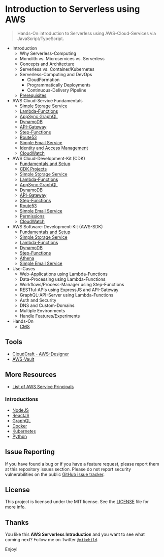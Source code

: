 # Introduction to Serverless using AWS

> Hands-On introduction to Serverless using AWS-Cloud-Services via JavaScript/TypeScript.

* Introduction
  * Why Serverless-Computing
  * Monolith vs. Microservices vs. Serverless
  * Concepts and Architecture
  * Serverless vs. Container/Kubernetes
  * Serverless-Computing and DevOps
    * CloudFormation
    * Programmatically Deployments
    * Continuous-Delivery Pipeline
  * [Prerequisites](prerequisites.md)
* AWS Cloud-Service Fundamentals
  * [Simple Storage Service](s3.md)
  * [Lambda-Functions](lambda-functions.md)
  * [AppSync GraphQL](app-sync.md)
  * [DynamoDB](dynamo-db.md)
  * [API-Gateway](api-gateway.md)
  * [Step-Functions](step-functions.md)
  * [Route53](route53.md)
  * [Simple Email Service](ses.md)
  * [Identity and Access Management](iam.md)
  * [CloudWatch](cloudwatch.md)
* AWS Cloud-Development-Kit (CDK)
  * [Fundamentals and Setup](cdk/README.md)
  * [CDK Projects](cdk/cdk-projects.md)
  * [Simple Storage Service](cdk/s3.md)
  * [Lambda-Functions](cdk/lambda-functions.md)
  * [AppSync GraphQL](cdk/app-sync.md)
  * [DynamoDB](cdk/dynamo-db.md)
  * [API-Gateway](cdk/api-gateway.md)
  * [Step-Functions](cdk/step-functions.md)
  * [Route53](cdk/route53.md)
  * [Simple Email Service](cdk/ses.md)
  * [Permissions](cdk/permissions.md)
  * [CloudWatch](cdk/cloudwatch.md)
* AWS Software-Development-Kit (AWS-SDK)
  * [Fundamentals and Setup](sdk/README.md)
  * [Simple Storage Service](sdk/s3.md)
  * [Lambda-Functions](sdk/lambda-functions.md)
  * [DynamoDB](sdk/dynamo-db.md)
  * [Step-Functions](sdk/step-functions.md)
  * [Athena](sdk/athena.md)
  * [Simple Email Service](sdk/ses.md)
* Use-Cases
  * Web-Applications using Lambda-Functions
  * Data-Processing using Lambda-Functions
  * Workflows/Process-Manager using Step-Functions
  * RESTful-APIs using ExpressJS and API-Gateway
  * GraphQL-API-Server using Lambda-Functions
  * Auth and Security
  * DNS and Custom-Domains
  * Multiple Environments
  * Handle Features/Experiments
* Hands-On
  * [CMS](./examples/cms/README.md)

## Tools

* [CloudCraft - AWS-Designer](https://cloudcraft.co)
* [AWS-Vault](https://github.com/99designs/aws-vault)

## More Resources

* [List of AWS Service Principals](https://gist.github.com/shortjared/4c1e3fe52bdfa47522cfe5b41e5d6f22)

### Introductions

* [NodeJS](https://github.com/mikebild/introduction-nodejs)
* [ReactJS](https://github.com/mikebild/introduction-react)
* [GraphQL](https://github.com/mikebild/introduction-graphql)
* [Docker](https://github.com/mikebild/introduction-docker)
* [Kubernetes](https://github.com/mikebild/introduction-kubernetes)
* [Python](https://github.com/mikebild/introduction-python)

## Issue Reporting

If you have found a bug or if you have a feature request, please report them at
this repository issues section. Please do not report security vulnerabilities on
the public [GitHub issue tracker](https://github.com/mikebild/introduction-aws/issues).

## License

This project is licensed under the MIT license. See the [LICENSE](LICENSE) file
for more info.

## Thanks

You like this **AWS Serverless Introduction** and you want to see what coming next?
Follow me on Twitter [`@mikebild`](https://twitter.com/mikebild).

Enjoy!